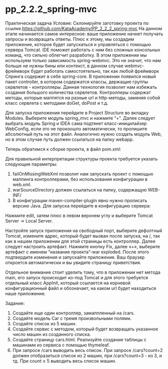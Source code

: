 # pp_2.2.2_spring-mvc
Практическая задача
Условие:
Склонируйте заготовку проекта по ссылке.https://github.com/KataAcademy/PP_2_2_2_spring-mvc
На данном этапе начинается самое интересное: ваше приложение начнет получать запросы и возвращать ответы. Плюс к этому, мы создадим приложение, которое будет запускаться и управляться с помощью сервера Tomcat. IDE поможет работать с ним без сложных консольных команд, что сильно облегчит разработку.
В этом приложении мы используем только зависимость spring-webmvc. Это не значит, что нам больше не нужны бины или контекст, в данном случае webmvc-фреймворк будет работать самостоятельно, так как любой фреймворк Спринга содержит в себе spring-core.
В приложении появился новый пакет controller, в котором содержатся классы, держащие группы сервлетов - контроллеры. Данная технология позволит нам избежать создания большого количества сервлетов. Контроллеры содержат методы, которые маппятся на разные url и http-методы, заменяя собой класс сервлета с методами doGet, doPost и т.д.



Для запуска приложения перейдите в Project Structure во вкладку Modules.
Выберите модуль spring_mvc и нажмите “+”. Далее следует выбрать модуль Spring и IDEA сама подтянет класс-иницилайзер WebConfig, если это не произошло автоматически, то пропишите абсолютный путь на этот файл.
Аналогично нужно создать модуль Web, но в этом случае путь должен ссылаться на папку webapp.

Теперь обратимся к сборке проекта, в файл pom.xml:



Для правильной интерпретации структуры проекта требуется указать следующие параметры:
1) failOnMissingWebXml позволит нам запускать проект с помощью маппинга контроллерами, без использования конфигурации в web.xml.
2) warSourceDirectory должен ссылаться на папку, содержащую WEB-INF/
3) В конфигурации maven-compiler-plugin явно нужно прописать версию Java.
Для запуска перейдите в конфигурацию сервера:



Нажмите edit, затем плюс в левом верхнем углу и выберите Tomcat Server -> Local Server.



Настройте запуск приложения на свободный порт, выберите дефолтный Tomcat, измените адрес, который будет вызван после запуска, на /, так как в нашем приложении для этой страницы есть контроллер.
Далее следует настроить артефакт. Нажмите кнопку Fix, далее «+», выберите артефакт с именем “название проекта”-war exploded.
После этого подтвердите изменения и запускайте приложение.
Ваш браузер откроется автоматически и вы увидите страницу приветствия.

Отдельное внимание стоит уделить тому, что в приложении нет метода main, его запуск происходит из-под Tomcat и для этого требуется отдельный класс AppInit, который ссылается на корневой конфигурационный файл и обозначает, на каком url будет находиться наше приложение.

Задание:
1. Создайте еще один контроллер, замаппленный на /cars.
2. Создайте модель Car с тремя произвольными полями.
3. Создайте список из 5 машин.
4. Создайте сервис с методом, который будет возвращать указанное число машин из созданного списка.
5. Создайте страницу cars.html. Реализуйте создание таблицы с машинами из сервиса с помощью thymeleaf.
6. При запросе /cars выводить весь список. При запросе /cars?count=2 должен отобразиться список из 2 машин,
при /cars?count=3 - из 3, и тд. При count ≥ 5 выводить весь список машин.
